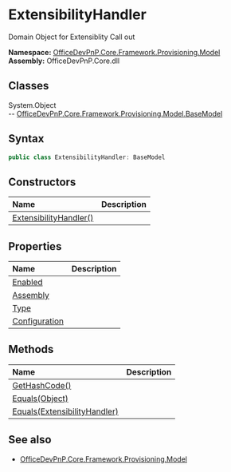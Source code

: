 # ExtensibilityHandler
Domain Object for Extensiblity Call out  

**Namespace:** [OfficeDevPnP.Core.Framework.Provisioning.Model](OfficeDevPnP.Core.Framework.Provisioning.Model.md)  
**Assembly:** OfficeDevPnP.Core.dll  
## Classes
System.Object  
-- [OfficeDevPnP.Core.Framework.Provisioning.Model.BaseModel](OfficeDevPnP.Core.Framework.Provisioning.Model.BaseModel.md)
## Syntax
```C#
public class ExtensibilityHandler: BaseModel
```
## Constructors
|**Name**|**Description**|
|:-----|:-----|
| [ExtensibilityHandler()](ExtensibilityHandlerconstructor1details.md) | 
## Properties
|**Name**|**Description**|
|:-----|:-----|
| [Enabled](ExtensibilityHandler.Enabled.md) | 
| [Assembly](ExtensibilityHandler.Assembly.md) | 
| [Type](ExtensibilityHandler.Type.md) | 
| [Configuration](ExtensibilityHandler.Configuration.md) | 
## Methods
|**Name**|**Description**|
|:-----|:-----|
| [GetHashCode()](ExtensibilityHandlerGetHashCode.md) | 
| [Equals(Object)](ExtensibilityHandlerEqualsObject.md) | 
| [Equals(ExtensibilityHandler)](ExtensibilityHandlerEqualsExtensibilityHandler.md) | 
## See also
- [OfficeDevPnP.Core.Framework.Provisioning.Model](OfficeDevPnP.Core.Framework.Provisioning.Model.md)
